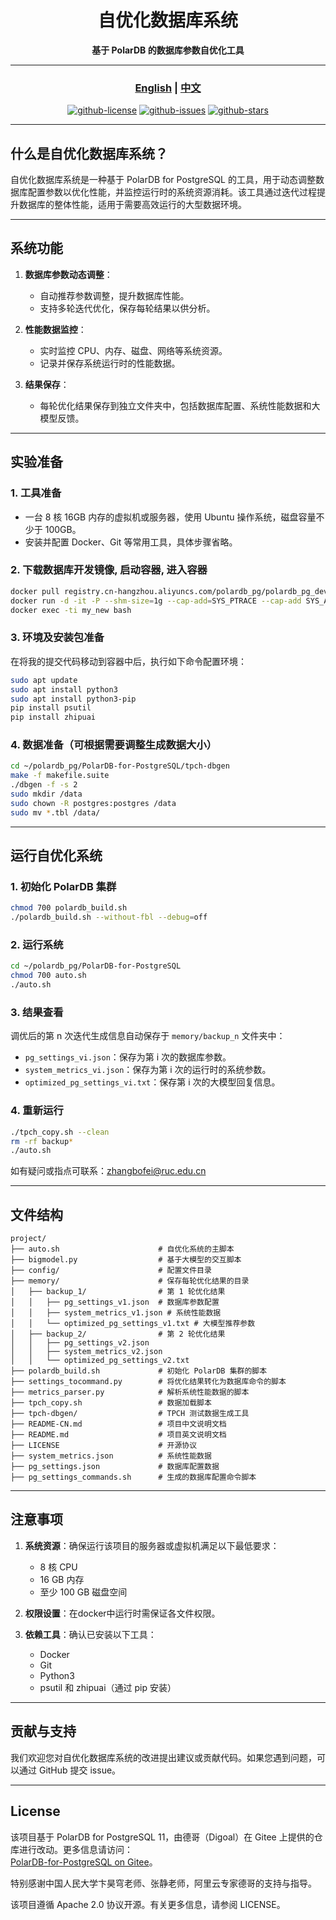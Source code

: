 
<div align="center">

# 自优化数据库系统

**基于 PolarDB 的数据库参数自优化工具**

---

### [English](README.md) | [中文](README-CN.md)

[![github-license](https://img.shields.io/github/license/2022201318/Self-Optimizing-Database-System?style=for-the-badge&logo=github)](LICENSE)
[![github-issues](https://img.shields.io/github/issues/2022201318/Self-Optimizing-Database-System?style=for-the-badge&logo=github)](https://github.com/2022201318/Self-Optimizing-Database-System/issues)
[![github-stars](https://img.shields.io/github/stars/2022201318/Self-Optimizing-Database-System?style=for-the-badge&logo=github)](https://github.com/p2022201318/Self-Optimizing-Database-System/stargazers)

</div>

---

## 什么是自优化数据库系统？

自优化数据库系统是一种基于 PolarDB for PostgreSQL 的工具，用于动态调整数据库配置参数以优化性能，并监控运行时的系统资源消耗。该工具通过迭代过程提升数据库的整体性能，适用于需要高效运行的大型数据环境。

---

## 系统功能

1. **数据库参数动态调整**：
   - 自动推荐参数调整，提升数据库性能。
   - 支持多轮迭代优化，保存每轮结果以供分析。

2. **性能数据监控**：
   - 实时监控 CPU、内存、磁盘、网络等系统资源。
   - 记录并保存系统运行时的性能数据。

3. **结果保存**：
   - 每轮优化结果保存到独立文件夹中，包括数据库配置、系统性能数据和大模型反馈。

---

## 实验准备

### 1. 工具准备

- 一台 8 核 16GB 内存的虚拟机或服务器，使用 Ubuntu 操作系统，磁盘容量不少于 100GB。
- 安装并配置 Docker、Git 等常用工具，具体步骤省略。

### 2. 下载数据库开发镜像, 启动容器, 进入容器

```bash
docker pull registry.cn-hangzhou.aliyuncs.com/polardb_pg/polardb_pg_devel:ubuntu20.04
docker run -d -it -P --shm-size=1g --cap-add=SYS_PTRACE --cap-add SYS_ADMIN --privileged=true --name my_new registry.cn-hangzhou.aliyuncs.com/polardb_pg/polardb_pg_devel:ubuntu20.04 bash
docker exec -ti my_new bash
```

### 3. 环境及安装包准备

在将我的提交代码移动到容器中后，执行如下命令配置环境：

```bash
sudo apt update
sudo apt install python3
sudo apt install python3-pip
pip install psutil
pip install zhipuai
```

### 4. 数据准备（可根据需要调整生成数据大小）

```bash
cd ~/polardb_pg/PolarDB-for-PostgreSQL/tpch-dbgen
make -f makefile.suite
./dbgen -f -s 2
sudo mkdir /data
sudo chown -R postgres:postgres /data
sudo mv *.tbl /data/
```

---

## 运行自优化系统

### 1. 初始化 PolarDB 集群

```bash
chmod 700 polardb_build.sh
./polardb_build.sh --without-fbl --debug=off
```

### 2. 运行系统

```bash
cd ~/polardb_pg/PolarDB-for-PostgreSQL
chmod 700 auto.sh
./auto.sh
```

### 3. 结果查看

调优后的第 n 次迭代生成信息自动保存于 `memory/backup_n` 文件夹中：

- `pg_settings_vi.json`：保存为第 i 次的数据库参数。
- `system_metrics_vi.json`：保存为第 i 次的运行时的系统参数。
- `optimized_pg_settings_vi.txt`：保存第 i 次的大模型回复信息。

### 4. 重新运行

```bash
./tpch_copy.sh --clean
rm -rf backup*
./auto.sh
```

如有疑问或指点可联系：zhangbofei@ruc.edu.cn

---

## 文件结构

```plaintext
project/
├── auto.sh                      # 自优化系统的主脚本
├── bigmodel.py                  # 基于大模型的交互脚本
├── config/                      # 配置文件目录
├── memory/                      # 保存每轮优化结果的目录
│   ├── backup_1/                # 第 1 轮优化结果
│   │   ├── pg_settings_v1.json  # 数据库参数配置
│   │   ├── system_metrics_v1.json # 系统性能数据
│   │   └── optimized_pg_settings_v1.txt # 大模型推荐参数
│   ├── backup_2/                # 第 2 轮优化结果
│   │   ├── pg_settings_v2.json
│   │   ├── system_metrics_v2.json
│   │   └── optimized_pg_settings_v2.txt
├── polardb_build.sh             # 初始化 PolarDB 集群的脚本
├── settings_tocommand.py        # 将优化结果转化为数据库命令的脚本
├── metrics_parser.py            # 解析系统性能数据的脚本
├── tpch_copy.sh                 # 数据加载脚本
├── tpch-dbgen/                  # TPCH 测试数据生成工具
├── README-CN.md                 # 项目中文说明文档
├── README.md                    # 项目英文说明文档
├── LICENSE                      # 开源协议
├── system_metrics.json          # 系统性能数据
├── pg_settings.json             # 数据库配置数据
├── pg_settings_commands.sh      # 生成的数据库配置命令脚本
```

---

## 注意事项

1. **系统资源**：确保运行该项目的服务器或虚拟机满足以下最低要求：
   - 8 核 CPU
   - 16 GB 内存
   - 至少 100 GB 磁盘空间

2. **权限设置**：在docker中运行时需保证各文件权限。

3. **依赖工具**：确认已安装以下工具：
   - Docker
   - Git
   - Python3
   - psutil 和 zhipuai（通过 pip 安装）

---

## 贡献与支持

我们欢迎您对自优化数据库系统的改进提出建议或贡献代码。如果您遇到问题，可以通过 GitHub 提交 issue。

---

## License

该项目基于 PolarDB for PostgreSQL 11，由德哥（Digoal）在 Gitee 上提供的仓库进行改动。更多信息请访问：  
[PolarDB-for-PostgreSQL on Gitee](https://gitee.com/digoal/PolarDB-for-PostgreSQL)。

特别感谢中国人民大学卞昊穹老师、张静老师，阿里云专家德哥的支持与指导。

该项目遵循 Apache 2.0 协议开源。有关更多信息，请参阅 LICENSE。
